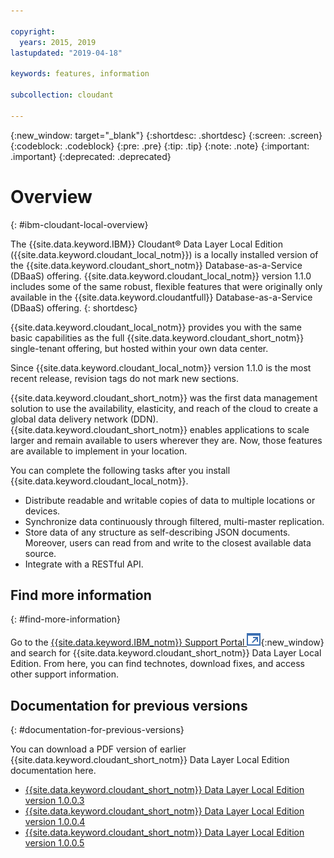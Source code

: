 ```yaml
---

copyright:
  years: 2015, 2019
lastupdated: "2019-04-18"

keywords: features, information

subcollection: cloudant

---
```


{:new_window: target="_blank"}
{:shortdesc: .shortdesc}
{:screen: .screen}
{:codeblock: .codeblock}
{:pre: .pre}
{:tip: .tip}
{:note: .note}
{:important: .important}
{:deprecated: .deprecated}

<!-- Acrolinx: 2017-05-10 -->

# Overview
{: #ibm-cloudant-local-overview}

The {{site.data.keyword.IBM}} Cloudant&reg; Data Layer Local Edition ({{site.data.keyword.cloudant_local_notm}}) is a locally installed version of the {{site.data.keyword.cloudant_short_notm}} Database-as-a-Service (DBaaS) offering. {{site.data.keyword.cloudant_local_notm}} version 1.1.0 includes some of the same robust, flexible features that
were originally only available in the {{site.data.keyword.cloudantfull}}
Database-as-a-Service (DBaaS) offering.
{: shortdesc}

{{site.data.keyword.cloudant_local_notm}} provides you with the same basic capabilities as the full {{site.data.keyword.cloudant_short_notm}} single-tenant offering, but hosted within your own data center.

Since {{site.data.keyword.cloudant_local_notm}} version 1.1.0 is the most recent release, revision tags do not mark new sections. 

{{site.data.keyword.cloudant_short_notm}} was the first data management solution to use the
availability, elasticity, and reach of the cloud to create a
global data delivery network (DDN). {{site.data.keyword.cloudant_short_notm}} enables applications
to scale larger and remain available to users wherever they are.
Now, those features are available to implement in your location.

You can complete the following tasks after you install {{site.data.keyword.cloudant_local_notm}}.

*  Distribute readable and writable copies of data to multiple
   locations or devices.
*  Synchronize data continuously through filtered, multi-master
   replication.
*  Store data of any structure as self-describing JSON documents.
   Moreover, users can read from and write to the closest
   available data source.
*  Integrate with a RESTful API.

## Find more information
{: #find-more-information}

Go to the [{{site.data.keyword.IBM_notm}} Support Portal ![External link icon](images/launch-glyph.svg "External link icon")](https://www-947.ibm.com/support/entry/myportal/product/information_management/cloudant_data_layer_local_edition?productContext=-1365283980){:new_window} and search for {{site.data.keyword.cloudant_short_notm}} Data Layer Local Edition. From here, you can find technotes, download fixes,
and access other support information.

## Documentation for previous versions
{: #documentation-for-previous-versions}

You can download a PDF version of earlier {{site.data.keyword.cloudant_short_notm}} Data Layer Local Edition documentation here. 

<ul><li><a href="../images/Cloudant_Local_v1.0.0.3.pdf" download="Cloudant_Local_v1.0.0.3.pdf">{{site.data.keyword.cloudant_short_notm}} Data Layer Local Edition version 1.0.0.3 <alt="Download PDF."></a></li>
<li><a href="../images/Cloudant_Local_v1.0.0.4.pdf" download="Cloudant_Local_v1.0.0.4.pdf">{{site.data.keyword.cloudant_short_notm}} Data Layer Local Edition version 1.0.0.4 <alt="Download PDF."></a></li>
<li><a href="../images/Cloudant_Local_v1.0.0.5.pdf" download="Cloudant_Local_v1.0.0.5.pdf">{{site.data.keyword.cloudant_short_notm}} Data Layer Local Edition version 1.0.0.5 <alt="Download PDF."></a></li>
</ul>
